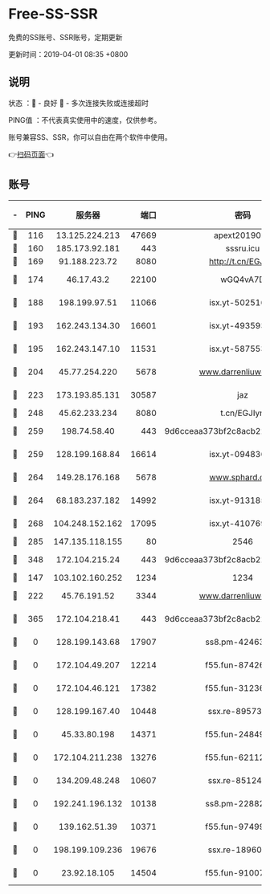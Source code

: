 # Free-SS-SSR

免费的SS账号、SSR账号，定期更新

更新时间：2019-04-01 08:35 +0800

## 说明

状态     ：🙂 - 良好 🙁 - 多次连接失败或连接超时

PING值   ：不代表真实使用中的速度，仅供参考。

账号兼容SS、SSR，你可以自由在两个软件中使用。

👉[扫码页面](https://liesauer.github.io/Free-SS-SSR/)👈

## 账号

|-|PING|服务器|端口|密码|加密方式|区域|
|:----:|:----:|:-----:|-----:|:----:|:----:|:----:|
|🙂|116|13.125.224.213|47669|apext2019001|chacha20|KR|
|🙂|160|185.173.92.181|443|sssru.icu|rc4-md5|RU|
|🙂|169|91.188.223.72|8080|http://t.cn/EGJIyrl|rc4-md5|RU|
|🙂|174|46.17.43.2|22100|wGQ4vA7D|aes-256-gcm|RU|
|🙂|188|198.199.97.51|11066|isx.yt-50251647|aes-256-cfb|US|
|🙂|193|162.243.134.30|16601|isx.yt-49359357|aes-256-cfb|US|
|🙂|195|162.243.147.10|11531|isx.yt-58755378|aes-256-cfb|US|
|🙂|204|45.77.254.220|5678|www.darrenliuwei.com|aes-256-cfb|SG|
|🙂|223|173.193.85.131|30587|jaz|aes-256-cfb|US|
|🙂|248|45.62.233.234|8080|t.cn/EGJIyrl|rc4-md5|CA|
|🙂|259|198.74.58.40|443|9d6cceaa373bf2c8acb22e60b6a58be6|aes-256-cfb|US|
|🙂|259|128.199.168.84|16614|isx.yt-09483649|aes-256-cfb|SG|
|🙂|264|149.28.176.168|5678|www.sphard.com|aes-256-cfb|AU|
|🙂|264|68.183.237.182|14992|isx.yt-91318565|aes-256-cfb|SG|
|🙂|268|104.248.152.162|17095|isx.yt-41076974|aes-256-cfb|SG|
|🙂|285|147.135.118.155|80|2546|chacha20|US|
|🙂|348|172.104.215.24|443|9d6cceaa373bf2c8acb22e60b6a58be6|aes-256-cfb|US|
|🙂|147|103.102.160.252|1234|1234|rc4-md5|JP|
|🙂|222|45.76.191.52|3344|www.darrenliuwei.com|aes-256-cfb|JP|
|🙂|365|172.104.218.41|443|9d6cceaa373bf2c8acb22e60b6a58be6|aes-256-cfb|US|
|🙁|0|128.199.143.68|17907|ss8.pm-42463996|aes-256-cfb|SG|
|🙁|0|172.104.49.207|12214|f55.fun-87426879|aes-256-cfb|SG|
|🙁|0|172.104.46.121|17382|f55.fun-31236609|aes-256-cfb|SG|
|🙁|0|128.199.167.40|10448|ssx.re-89573938|aes-256-cfb|SG|
|🙁|0|45.33.80.198|14371|f55.fun-24849539|aes-256-cfb|US|
|🙁|0|172.104.211.238|13276|f55.fun-62112830|aes-256-cfb|US|
|🙁|0|134.209.48.248|10607|ssx.re-85124094|aes-256-cfb|US|
|🙁|0|192.241.196.132|10138|ss8.pm-22882604|aes-256-cfb|US|
|🙁|0|139.162.51.39|10371|f55.fun-97499168|aes-256-cfb|SG|
|🙁|0|198.199.109.236|19676|ssx.re-18960694|aes-256-cfb|US|
|🙁|0|23.92.18.105|14504|f55.fun-91007249|aes-256-cfb|US|
